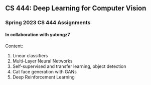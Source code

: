 ## CS 444: Deep Learning for Computer Vision
### Spring 2023 CS 444 Assignments
#### In collaboration with yutongz7  
Content:
1. Linear classifiers
2. Multi-Layer Neural Networks
3. Self-supervised and transfer learning, object detection
4. Cat face generation with GANs
5. Deep Reinforcement Learning